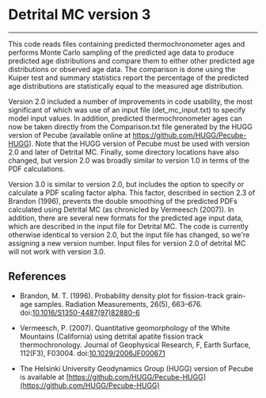 # Detrital MC version 3
-----------------------

This code reads files containing predicted thermochronometer ages and performs
Monte Carlo sampling of the predicted age data to produce predicted age
distributions and compare them to either other predicted age distributions or
observed age data. The comparison is done using the Kuiper test and summary
statistics report the percentage of the predicted age distributions are
statistically equal to the measured age distribution.

Version 2.0 included a number of improvements in code usability, the most
significant of which was use of an input file (det_mc_input.txt) to specify
model input values. In addition, predicted thermochronometer ages can now be
taken directly from the Comparison.txt file generated by the HUGG version of
Pecube (available online at https://github.com/HUGG/Pecube-HUGG). Note that the
HUGG version of Pecube must be used with version 2.0 and later of Detrital MC.
Finally, some directory locations have also changed, but version 2.0 was broadly
similar to version 1.0 in terms of the PDF calculations.

Version 3.0 is similar to version 2.0, but includes the option to specify or
calculate a PDF scaling factor alpha. This factor, described in section 2.3 of
Brandon (1996), prevents the double smoothing of the predicted PDFs calculated
using Detrital MC (as chronicled by Vermeesch (2007)). In addition, there are
several new formats for the predicted age input data, which are described in the
input file for Detrital MC. The code is currently otherwise identical to version
2.0, but the input file has changed, so we're assigning a new version number.
Input files for version 2.0 of detrital MC will not work with version 3.0.

## References

- Brandon, M. T. (1996). Probability density plot for fission-track grain-age
  samples. Radiation Measurements, 26(5), 663–676.
  doi:[10.1016/S1350-4487(97)82880-6](https://dx.doi.org/10.1016/S1350-4487(97)82880-6)

- Vermeesch, P. (2007). Quantitative geomorphology of the White Mountains
  (California) using detrital apatite fission track thermochronology. Journal of
  Geophysical Research, F, Earth Surface, 112(F3), F03004.
  doi:[10.1029/2006JF000671](https://dx.doi.org/10.1029/2006JF000671)

- The Helsinki University Geodynamics Group (HUGG) version of Pecube is available at
  [https://github.com/HUGG/Pecube-HUGG](https://github.com/HUGG/Pecube-HUGG)